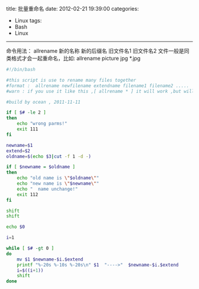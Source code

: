 title: 批量重命名
date: 2012-02-21 19:39:00
categories:
- Linux
tags:
- Bash
- Linux
---

命令用法： allrename 新的名称 新的后缀名 旧文件名1 旧文件名2 
文件一般是同类格式才会一起重命名，比如: allrename picture jpg *.jpg
<!--more-->

```bash
#!/bin/bash

#this script is use to rename many files together
#format :  allrename newfilename extendname filename1 filename2 .....
#warn : if you use it like this ,[ allrename * ] it will work ,but will have a bad consequence(result)

#build by ocean , 2011-11-11

if [ $# -le 2 ]
then 
	echo "wrong parms!"
	exit 111
fi

newname=$1
extend=$2
oldname=$(echo $3|cut -f 1 -d -)

if [ $newname = $oldname ]
then
	echo "old name is \"$oldname\""
	echo "new name is \"$newname\""
	echo "	name unchange!"
	exit 112
fi

shift
shift

echo $0

i=1

while [ $# -gt 0 ]
do	
	mv $1 $newname-$i.$extend
	printf "%-20s %-10s %-20s\n" $1  "---->"  $newname-$i.$extend
	i=$((i+1))
	shift
done
```

